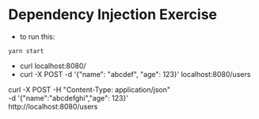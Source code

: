 # Dependency Injection Exercise

- to run this:

```shell
yarn start
```

- curl localhost:8080/
- curl -X POST -d '{"name": "abcdef", "age": 123}' localhost:8080/users

curl -X POST -H "Content-Type: application/json" \
 -d '{"name":"abcdefghi","age": 123}' \
 http://localhost:8080/users
